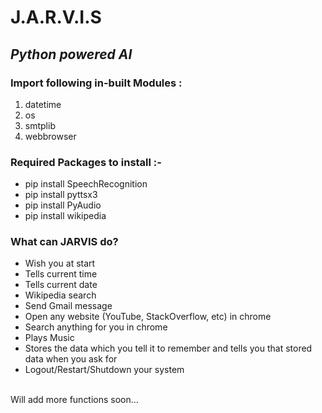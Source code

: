 # J.A.R.V.I.S
<h2><em>Python powered AI</em></h2>

<h3>Import following in-built Modules :</h3>
<ol>
<li>datetime</li>
<li>os</li>
<li>smtplib</li>
<li>webbrowser</li>
</ol>
<h3>Required Packages to install :-<br></h3>
<ul>
<li>pip install SpeechRecognition<br></li>
<li>pip install pyttsx3<br></li>
<li>pip install PyAudio<br></li>
<li>pip install wikipedia<br></li>
</ul>

<h3>What can JARVIS do?<br></h3>
<ul>
<li>Wish you at start</li>
<li>Tells current time</li>
<li>Tells current date</li>
<li>Wikipedia search<br></li>
<li>Send Gmail message<br></li>
<li>Open any website (YouTube, StackOverflow, etc) in chrome<br></li>
<li>Search anything for you in chrome<br></li>
<li>Plays Music<br></li>
<li>Stores the data which you tell it to remember and tells you that stored data when you ask for<br></li>
<li>Logout/Restart/Shutdown your system</li>
 </ul>
<br>
Will add more functions soon...
